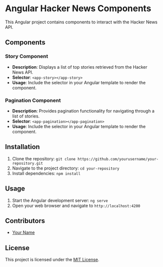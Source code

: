 # Angular Hacker News Components

This Angular project contains components to interact with the Hacker News API.

## Components

### Story Component

- **Description**: Displays a list of top stories retrieved from the Hacker News API.
- **Selector**: `<app-story></app-story>`
- **Usage**: Include the selector in your Angular template to render the component.

### Pagination Component

- **Description**: Provides pagination functionality for navigating through a list of stories.
- **Selector**: `<app-pagination></app-pagination>`
- **Usage**: Include the selector in your Angular template to render the component.

## Installation

1. Clone the repository: `git clone https://github.com/yourusername/your-repository.git`
2. Navigate to the project directory: `cd your-repository`
3. Install dependencies: `npm install`

## Usage

1. Start the Angular development server: `ng serve`
2. Open your web browser and navigate to `http://localhost:4200`

## Contributors

- [Your Name](https://github.com/yourusername)

## License

This project is licensed under the [MIT License](LICENSE).
